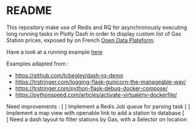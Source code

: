 # README

This repository make use of Redis and RQ for asynchronously executing
long running tasks in Plotly Dash in order to display custom list of Gas Station
prices, exposed by on French [Open Data Plateform](https://www.data.gouv.fr/fr/datasets/prix-des-carburants-en-france/).  

Have a look at a running example [here](http://gas.emilienfoissotte.fr)

Examples adapted from :
 * https://github.com/tcbegley/dash-rq-demo
 * https://trstringer.com/logging-flask-gunicorn-the-manageable-way/
 * https://trstringer.com/python-flask-debug-docker-compose/
 * https://pythonspeed.com/articles/activate-virtualenv-dockerfile/

Need improvements : 
 [ ] Implement a Redis Job queue for parsing task
 [ ] Implement a map view with openable link to add a station to database
 [ ] Need a dash layout to filter stations by Gas, with a Selector on location
